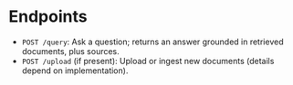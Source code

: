 # Endpoints
- `POST /query`: Ask a question; returns an answer grounded in retrieved documents, plus sources.
- `POST /upload` (if present): Upload or ingest new documents (details depend on implementation).
